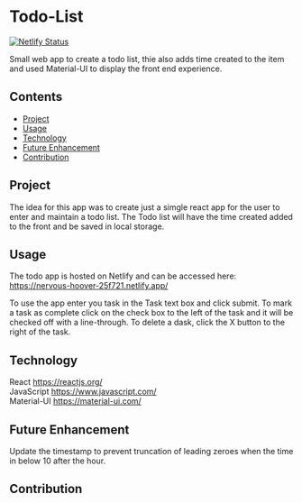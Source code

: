 # Todo-List

[![Netlify Status](https://api.netlify.com/api/v1/badges/ce86b30c-8b96-43b5-a8fc-d80866e9c529/deploy-status)](https://app.netlify.com/sites/nervous-hoover-25f721/deploys)

Small web app to create a todo list, thie also adds time created to the item and used Material-UI to display the front end experience.

## Contents

- [Project](#Project)
- [Usage](#Usage)
- [Technology](#Technology)
- [Future Enhancement](#Future%20Enhancement)
- [Contribution](#Contribution)

## Project

The idea for this app was to create just a simgle react app for the user to enter and maintain a todo list. The Todo list will have the time created added to the front and be saved in local storage.

## Usage

The todo app is hosted on Netlify and can be accessed here:  
https://nervous-hoover-25f721.netlify.app/

To use the app enter you task in the Task text box and click submit.
To mark a task as complete click on the check box to the left of the task and it will be checked off with a line-through.
To delete a dask, click the X button to the right of the task.

## Technology

React https://reactjs.org/  
JavaScript https://www.javascript.com/  
Material-UI https://material-ui.com/

## Future Enhancement

Update the timestamp to prevent truncation of leading zeroes when the time in below 10 after the hour.

## Contribution
